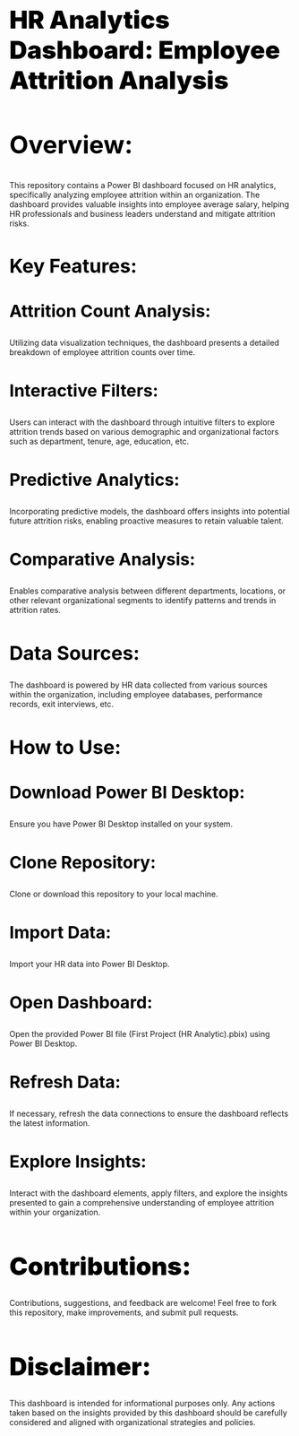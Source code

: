 <h1 style="color:black; font-size:44px; font-weight:900;">HR Analytics Dashboard: Employee Attrition Analysis</h1>
<h2 style="color:black; font-size:44px;">Overview:</h2>
This repository contains a Power BI dashboard focused on HR analytics, specifically analyzing employee attrition within an organization. The dashboard provides valuable insights into employee average salary, helping HR professionals and business leaders understand and mitigate attrition risks.

<h2 style="color:black; font-size:34px;">Key Features:</h2>
<h3 style="color:black; font-size:30px;">Attrition Count Analysis:</h3> Utilizing data visualization techniques, the dashboard presents a detailed breakdown of employee attrition counts over time.
<h3 style="color:black; font-size:30px;">Interactive Filters:</h3> Users can interact with the dashboard through intuitive filters to explore attrition trends based on various demographic and organizational factors such as department, tenure, age, education, etc.
<h3 style="color:black; font-size:30px;">Predictive Analytics:</h3> Incorporating predictive models, the dashboard offers insights into potential future attrition risks, enabling proactive measures to retain valuable talent.
<h3 style="color:black; font-size:30px;">Comparative Analysis:</h3> Enables comparative analysis between different departments, locations, or other relevant organizational segments to identify patterns and trends in attrition rates.
<h2 style="color:black; font-size:34px;">Data Sources:</h2>
The dashboard is powered by HR data collected from various sources within the organization, including employee databases, performance records, exit interviews, etc.

<h2 style="color:black; font-size:34px;">How to Use:</h2>
<h3 style="color:black; font-size:30px;">Download Power BI Desktop:</h3> Ensure you have Power BI Desktop installed on your system.
<h3 style="color:black; font-size:30px;">Clone Repository:</h3> Clone or download this repository to your local machine.
<h3 style="color:black; font-size:30px;">Import Data:</h3> Import your HR data into Power BI Desktop.
<h3 style="color:black; font-size:30px;">Open Dashboard:</h3> Open the provided Power BI file (First Project (HR Analytic).pbix) using Power BI Desktop.
<h3 style="color:black; font-size:30px;">Refresh Data:</h3> If necessary, refresh the data connections to ensure the dashboard reflects the latest information.
<h3 style="color:black; font-size:30px;">Explore Insights:</h3> Interact with the dashboard elements, apply filters, and explore the insights presented to gain a comprehensive understanding of employee attrition within your organization.
<h1 style="color:black; font-size:44px; font-weight:900;">Contributions:</h1>
Contributions, suggestions, and feedback are welcome! Feel free to fork this repository, make improvements, and submit pull requests.


<h1 style="color:black; font-size:44px; font-weight:900;">Disclaimer:</h1>
This dashboard is intended for informational purposes only. Any actions taken based on the insights provided by this dashboard should be carefully considered and aligned with organizational strategies and policies.
